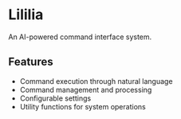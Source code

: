 # Lililia

An AI-powered command interface system.
## Features
- Command execution through natural language
- Command management and processing
- Configurable settings
- Utility functions for system operations
